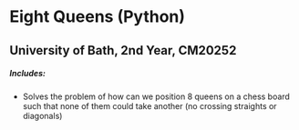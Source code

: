 # Eight Queens (Python)
## University of Bath, 2nd Year, CM20252


##### Includes:
 - Solves the problem of how can we position 8 queens on a chess board such that none of them could take another (no crossing straights or diagonals)